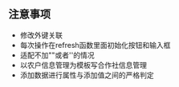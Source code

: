## 注意事项

+ 修改外键关联
+ 每次操作在refresh函数里面初始化按钮和输入框
+ 适配不加""或者''的情况
+ 以农户信息管理为模板写合作社信息管理
+ 添加数据进行属性与添加值之间的严格判定